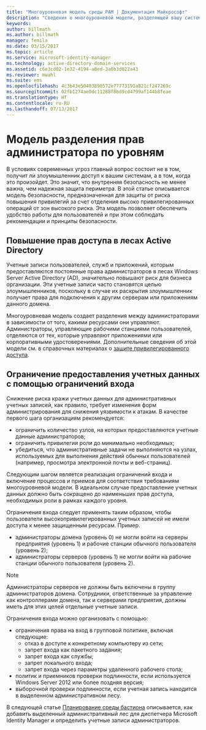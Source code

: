 ```yaml
---
title: "Многоуровневая модель среды PAM | Документация Майкрософт"
description: "Сведения о многоуровневой модели, разделяющей вашу систему по уровням уязвимости для рисков."
keywords: 
author: billmath
ms.author: billmath
manager: femila
ms.date: 03/15/2017
ms.topic: article
ms.service: microsoft-identity-manager
ms.technology: active-directory-domain-services
ms.assetid: c6e3cd02-1e32-4194-a8ed-3a0b3d022a43
ms.reviewer: mwahl
ms.suite: ems
ms.openlocfilehash: 4c3b43e50403890572e77773191a821cf247269c
ms.sourcegitcommit: 02fb1274ae0dc11288f8bd9cd4799af144b8feae
ms.translationtype: HT
ms.contentlocale: ru-RU
ms.lasthandoff: 07/13/2017
---
```

# <a name="tier-model-for-partitioning-administrative-privileges"></a>Модель разделения прав администратора по уровням

В условиях современных угроз главный вопрос состоит не в том, получит ли злоумышленник доступ к вашим системам, а в том, когда это произойдет. Это значит, что внутренняя безопасность не менее важна, чем надежная защита периметра. В этой статье описывается модель безопасности, предназначенная для защиты от риска повышения привилегий за счет отделения высоко привилегированных операций от зон высокого риска. Эта модель позволяет обеспечить удобство работы для пользователей и при этом соблюдать рекомендации и принципы безопасности.

## <a name="elevation-of-privilege-in-active-directory-forests"></a>Повышение прав доступа в лесах Active Directory

Учетные записи пользователей, служб и приложений, которым предоставляются постоянные права администраторов в лесах Windows Server Active Directory (AD), значительно повышают риск для бизнеса организации. Эти учетные записи часто становятся целью злоумышленников, поскольку в случае их раскрытия злоумышленник получает права для подключения к другим серверам или приложениям данного домена.

Многоуровневая модель создает разделения между администраторами в зависимости от того, какими ресурсами они управляют. Администраторы, управляющие рабочими станциями пользователей, отделяются от тех, которые управляют приложениями или корпоративными удостоверениями. Дополнительные сведения об этой модели см. в справочных материалах о [защите привилегированного доступа](http://aka.ms/tiermodel).

## <a name="restricting-credential-exposure-with-logon-restrictions"></a>Ограничение предоставления учетных данных с помощью ограничений входа

Снижение риска кражи учетных данных для административных учетных записей, как правило, требует изменения форм администрирования для снижения уязвимости к атакам. В качестве первого шага организациям рекомендуется:

- ограничить количество узлов, на которых предоставляются учетные данные администраторов;
- ограничить привилегии роли до минимально необходимых;
- убедиться, что административные задачи не выполняются на узлах, используемых для выполнения действий обычных пользователей (например, просмотра электронной почты и веб-страниц).

Следующим шагом является реализация ограничений входа и включение процессов и приемов для соответствия требованиям многоуровневой модели. В идеальном случае предоставление учетных данных должно быть сокращено до наименьших прав доступа, необходимых роли в рамках каждого уровня.

Ограничения входа следует применять таким образом, чтобы пользователи высокопривилегированных учетных записей не имели доступа к менее защищенным ресурсам. Пример.

- администраторы домена (уровень 0) не могли войти на серверы предприятия (уровень 1) и рабочие станции обычного пользователя (уровень 2);
- администраторы серверов (уровень 1) не могли войти на рабочие станции обычного пользователя (уровень 2).

>[!NOTE]
> Администраторы серверов не должны быть включены в группу администраторов домена. Сотрудники, ответственные за управление как контроллерами домена, так и серверами предприятия, должны иметь для этих целей отдельные учетные записи.

Ограничения входа можно организовать с помощью:

- ограничения права на вход в групповой политике, включая следующие:  
    - отказ в доступе к конкретному компьютеру из сети;  
    - запрет входа как пакетного задания;  
    - запрет входа как службы;  
    - запрет локального входа;  
    - запрет входа через параметры удаленного рабочего стола;  
- политик и приемников проверки подлинности, если используется Windows Server 2012 или более поздняя версия;
- выборочной проверки подлинности, если учетная запись находится в выделенном административном лесу.

В следующей статье [Планирование среды бастиона](planning-bastion-environment.md) описывается, как добавить выделенный административный лес для диспетчера Microsoft Identity Manager и определить учетные записи администраторов.
